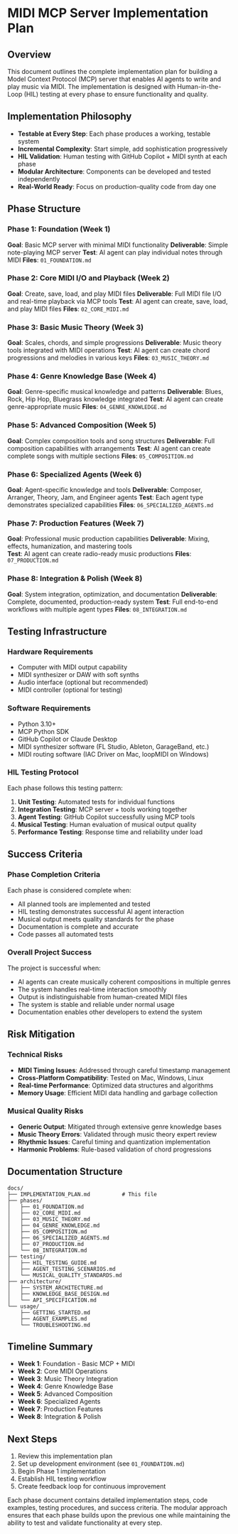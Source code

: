 # MIDI MCP Server Implementation Plan

## Overview
This document outlines the complete implementation plan for building a Model Context Protocol (MCP) server that enables AI agents to write and play music via MIDI. The implementation is designed with Human-in-the-Loop (HIL) testing at every phase to ensure functionality and quality.

## Implementation Philosophy
- **Testable at Every Step**: Each phase produces a working, testable system
- **Incremental Complexity**: Start simple, add sophistication progressively
- **HIL Validation**: Human testing with GitHub Copilot + MIDI synth at each phase
- **Modular Architecture**: Components can be developed and tested independently
- **Real-World Ready**: Focus on production-quality code from day one

## Phase Structure

### Phase 1: Foundation (Week 1)
**Goal**: Basic MCP server with minimal MIDI functionality
**Deliverable**: Simple note-playing MCP server
**Test**: AI agent can play individual notes through MIDI
**Files**: `01_FOUNDATION.md`

### Phase 2: Core MIDI I/O and Playback (Week 2)  
**Goal**: Create, save, load, and play MIDI files
**Deliverable**: Full MIDI file I/O and real-time playback via MCP tools
**Test**: AI agent can create, save, load, and play MIDI files
**Files**: `02_CORE_MIDI.md`

### Phase 3: Basic Music Theory (Week 3)
**Goal**: Scales, chords, and simple progressions
**Deliverable**: Music theory tools integrated with MIDI operations
**Test**: AI agent can create chord progressions and melodies in various keys
**Files**: `03_MUSIC_THEORY.md`

### Phase 4: Genre Knowledge Base (Week 4)
**Goal**: Genre-specific musical knowledge and patterns
**Deliverable**: Blues, Rock, Hip Hop, Bluegrass knowledge integrated
**Test**: AI agent can create genre-appropriate music
**Files**: `04_GENRE_KNOWLEDGE.md`

### Phase 5: Advanced Composition (Week 5)
**Goal**: Complex composition tools and song structures
**Deliverable**: Full composition capabilities with arrangements
**Test**: AI agent can create complete songs with multiple sections
**Files**: `05_COMPOSITION.md`

### Phase 6: Specialized Agents (Week 6)
**Goal**: Agent-specific knowledge and tools
**Deliverable**: Composer, Arranger, Theory, Jam, and Engineer agents
**Test**: Each agent type demonstrates specialized capabilities
**Files**: `06_SPECIALIZED_AGENTS.md`

### Phase 7: Production Features (Week 7)
**Goal**: Professional music production capabilities
**Deliverable**: Mixing, effects, humanization, and mastering tools  
**Test**: AI agent can create radio-ready music productions
**Files**: `07_PRODUCTION.md`

### Phase 8: Integration & Polish (Week 8)
**Goal**: System integration, optimization, and documentation
**Deliverable**: Complete, documented, production-ready system
**Test**: Full end-to-end workflows with multiple agent types
**Files**: `08_INTEGRATION.md`

## Testing Infrastructure

### Hardware Requirements
- Computer with MIDI output capability
- MIDI synthesizer or DAW with soft synths
- Audio interface (optional but recommended)
- MIDI controller (optional for testing)

### Software Requirements
- Python 3.10+
- MCP Python SDK
- GitHub Copilot or Claude Desktop
- MIDI synthesizer software (FL Studio, Ableton, GarageBand, etc.)
- MIDI routing software (IAC Driver on Mac, loopMIDI on Windows)

### HIL Testing Protocol
Each phase follows this testing pattern:

1. **Unit Testing**: Automated tests for individual functions
2. **Integration Testing**: MCP server + tools working together
3. **Agent Testing**: GitHub Copilot successfully using MCP tools
4. **Musical Testing**: Human evaluation of musical output quality
5. **Performance Testing**: Response time and reliability under load

## Success Criteria

### Phase Completion Criteria
Each phase is considered complete when:
- All planned tools are implemented and tested
- HIL testing demonstrates successful AI agent interaction
- Musical output meets quality standards for the phase
- Documentation is complete and accurate
- Code passes all automated tests

### Overall Project Success
The project is successful when:
- AI agents can create musically coherent compositions in multiple genres
- The system handles real-time interaction smoothly
- Output is indistinguishable from human-created MIDI files
- The system is stable and reliable under normal usage
- Documentation enables other developers to extend the system

## Risk Mitigation

### Technical Risks
- **MIDI Timing Issues**: Addressed through careful timestamp management
- **Cross-Platform Compatibility**: Tested on Mac, Windows, Linux
- **Real-time Performance**: Optimized data structures and algorithms
- **Memory Usage**: Efficient MIDI data handling and garbage collection

### Musical Quality Risks  
- **Generic Output**: Mitigated through extensive genre knowledge bases
- **Music Theory Errors**: Validated through music theory expert review
- **Rhythmic Issues**: Careful timing and quantization implementation
- **Harmonic Problems**: Rule-based validation of chord progressions

## Documentation Structure
```
docs/
├── IMPLEMENTATION_PLAN.md          # This file
├── phases/
│   ├── 01_FOUNDATION.md
│   ├── 02_CORE_MIDI.md  
│   ├── 03_MUSIC_THEORY.md
│   ├── 04_GENRE_KNOWLEDGE.md
│   ├── 05_COMPOSITION.md
│   ├── 06_SPECIALIZED_AGENTS.md
│   ├── 07_PRODUCTION.md
│   └── 08_INTEGRATION.md
├── testing/
│   ├── HIL_TESTING_GUIDE.md
│   ├── AGENT_TESTING_SCENARIOS.md
│   └── MUSICAL_QUALITY_STANDARDS.md
├── architecture/
│   ├── SYSTEM_ARCHITECTURE.md
│   ├── KNOWLEDGE_BASE_DESIGN.md
│   └── API_SPECIFICATION.md
└── usage/
    ├── GETTING_STARTED.md
    ├── AGENT_EXAMPLES.md
    └── TROUBLESHOOTING.md
```

## Timeline Summary
- **Week 1**: Foundation - Basic MCP + MIDI
- **Week 2**: Core MIDI Operations  
- **Week 3**: Music Theory Integration
- **Week 4**: Genre Knowledge Base
- **Week 5**: Advanced Composition
- **Week 6**: Specialized Agents
- **Week 7**: Production Features
- **Week 8**: Integration & Polish

## Next Steps
1. Review this implementation plan
2. Set up development environment (see `01_FOUNDATION.md`)
3. Begin Phase 1 implementation
4. Establish HIL testing workflow
5. Create feedback loop for continuous improvement

Each phase document contains detailed implementation steps, code examples, testing procedures, and success criteria. The modular approach ensures that each phase builds upon the previous one while maintaining the ability to test and validate functionality at every step.